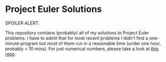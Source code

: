 # Project Euler Solutions

SPOILER ALERT.

This repository contains (probably) all of my solutions to Project Euler problems. I have to admit that for most recent problems I didn't find a one-minute program but most of them run in a reasonable time (under one hour, probably < 10 mins). For just numerical numbers, please take a look at [this repo](https://github.com/luckytoilet/projecteuler-solutions).
